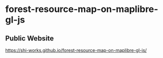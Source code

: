 # forest-resource-map-on-maplibre-gl-js
## Public Website
https://shi-works.github.io/forest-resource-map-on-maplibre-gl-js/
